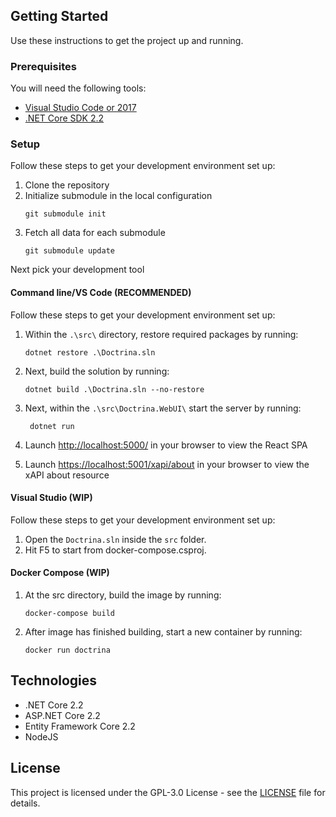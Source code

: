 ## Getting Started
Use these instructions to get the project up and running.

### Prerequisites
You will need the following tools:

* [Visual Studio Code or 2017](https://www.visualstudio.com/downloads/)
* [.NET Core SDK 2.2](https://www.microsoft.com/net/download/dotnet-core/2.2)

### Setup
Follow these steps to get your development environment set up:

   1. Clone the repository
   2. Initialize submodule in the local configuration
      ```
      git submodule init
      ```
   3. Fetch all data for each submodule
      ```
      git submodule update
      ```

Next pick your development tool

#### Command line/VS Code (RECOMMENDED)
Follow these steps to get your development environment set up:

  1. Within the `.\src\` directory, restore required packages by running:
     ```
     dotnet restore .\Doctrina.sln
     ```
  2. Next, build the solution by running:
     ```
     dotnet build .\Doctrina.sln --no-restore
     ```
  4. Next, within the `.\src\Doctrina.WebUI\` start the server by running:
     ```
	  dotnet run
	  ```
  5. Launch [http://localhost:5000/](http://localhost:5000/) in your browser to view the React SPA

  6. Launch [https://localhost:5001/xapi/about](https://localhost:5001/xapi/about) in your browser to view the xAPI about resource

#### Visual Studio (WIP)
Follow these steps to get your development environment set up:
1. Open the `Doctrina.sln` inside the `src` folder.
2. Hit F5 to start from docker-compose.csproj.

#### Docker Compose (WIP)

1. At the src directory, build the image by running:
   ```
   docker-compose build
   ```
2. After image has finished building, start a new container by running:
   ```
   docker run doctrina
   ```


## Technologies
* .NET Core 2.2
* ASP.NET Core 2.2
* Entity Framework Core 2.2
* NodeJS

## License
This project is licensed under the GPL-3.0 License - see the [LICENSE](https://github.com/bitflipping-solutions/doctrina-lrs/blob/develop/LICENSE) file for details.